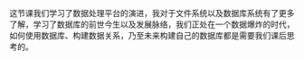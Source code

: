 这节课我们学习了数据处理平台的演进，我对于文件系统以及数据库系统有了更多了解，学习了数据库的前世今生以及发展脉络，我们正处在一个数据爆炸的时代，如何使用数据库、构建数据关系，乃至未来构建自己的数据库都是需要我们课后思考的。

